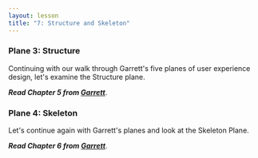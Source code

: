 ```yaml
---
layout: lesson
title: "7: Structure and Skeleton"
---
```

### Plane 3: Structure

Continuing with our walk through Garrett's five planes of user experience design, let's examine the Structure plane.

***Read Chapter 5 from [Garrett][garrett]***.

### Plane 4: Skeleton

Let's continue again with Garrett's planes and look at the Skeleton Plane.

***Read Chapter 6 from [Garrett][garrett]***.


[garrett]: http://re.philschanely.com/garrett
